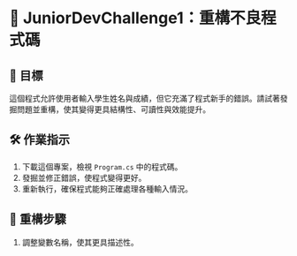 ﻿# 🎯 JuniorDevChallenge1：重構不良程式碼

## 📌 目標
這個程式允許使用者輸入學生姓名與成績，但它充滿了程式新手的錯誤。請試著發掘問題並重構，使其變得更具結構性、可讀性與效能提升。

## 🛠️ 作業指示
1. 下載這個專案，檢視 `Program.cs` 中的程式碼。
2. 發掘並修正錯誤，使程式變得更好。
3. 重新執行，確保程式能夠正確處理各種輸入情況。

## 🚀 重構步驟
1. 調整變數名稱，使其更具描述性。